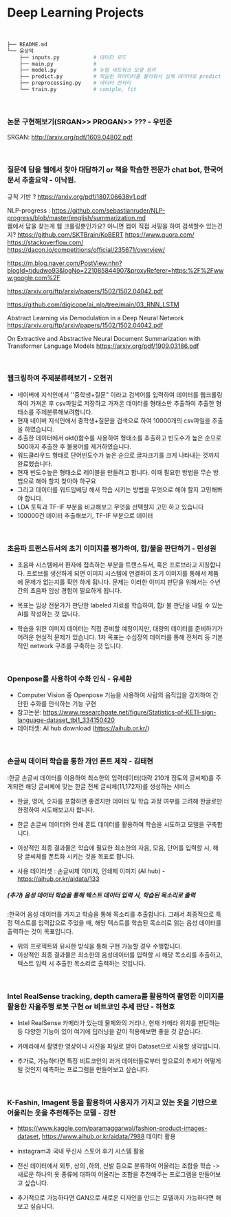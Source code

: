 # Deep Learning Projects

<br >

```bash
├── README.md
└── 윤상덕
    ├── inputs.py           # 데이터 로드
    ├── main.py             #
    ├── model.py            # 뉴럴 네트워크 모델 정의
    ├── predict.py          # 학습된 파라미터를 불러와서 실제 데이터로 predict
    ├── preprocessing.py    # 데이터 전처리
    └── train.py            # comiple, fit
```

<br > 

### 논문 구현해보기(SRGAN>> PROGAN>> ??? - 우민준

SRGAN: http://arxiv.org/pdf/1609.04802.pdf

<br >

### 질문에 답을 웹에서 찾아 대답하기 or 책을 학습한 전문가 chat bot, 한국어 문서 추출요약 - 이낙원.
 규칙 기반 ? https://arxiv.org/pdf/1807.06638v1.pdf

 NLP-progress : https://github.com/sebastianruder/NLP-progress/blob/master/english/summarization.md   
  웹에서 답을 찾는게 웹 크롤링뿐인가요? 아니면 컴이 직접 서핑을 하여 검색할수 있는건지?  https://github.com/SKTBrain/KoBERT
  https://www.quora.com/     https://stackoverflow.com/ 
  https://dacon.io/competitions/official/235671/overview/

  https://m.blog.naver.com/PostView.nhn?blogId=tjdudwo93&logNo=221085844907&proxyReferer=https:%2F%2Fwww.google.com%2F

  https://arxiv.org/ftp/arxiv/papers/1502/1502.04042.pdf

  https://github.com/digicope/ai_nlp/tree/main/03_RNN_LSTM

  Abstract Learning via Demodulation in a Deep
Neural Network   https://arxiv.org/ftp/arxiv/papers/1502/1502.04042.pdf

  On Extractive and Abstractive Neural Document Summarization
with Transformer Language Models  https://arxiv.org/pdf/1909.03186.pdf

<br >

### 웹크링하여 주제분류해보기 - 오현귀

- 네이버에 지식인에서 ''중학생+질문" 이라고 검색어를 입력하여 데이터를 웹크롤링하여 가져온 후 csv파일로 저장하고 가져온 데이터를 형태소만 추출하여 추출한 형태소를 주제분류해보려합니다.
- 현재 네이버 지식인에서 중학생+질문을 검색으로 하여 10000개의 csv파일을 추출을 하였습니다.
- 추출한 데이터에서 okt()함수를 사용하여 형태소를 추출하고 빈도수가 높은 순으로 500까지 추출한 후 불용어를 제거하였습니다.
- 워드클라우드 형태로 단어빈도수가 높은 순으로 글자크기를 크게 나타내는 것까지 완료했습니다.
- 현재 빈도수높은 형태소로 레이블을 만들려고 합니다. 이때 필요한 방법을 무슨 방법으로 해야 할지 찾아야 하구요
- 그리고 데이터를 워드임베딩 해서 학습 시키는 방법을 무엇으로 해야 할지 고민해봐야 합니다.
- LDA 토픽과 TF-IF 부분을 비교해보고 무엇을 선택할지 고민 하고 있습니다
- 100000건 데이터 추출해보기, TF-IF 부분으로 데이터 

<br >

### 초음파 트랜스듀서의 초기 이미지를 평가하여, 합/불을 판단하기 - 민성원

- 초음파 시스템에서 환자에 접촉하는 부분을 트랜스듀서, 혹은 프로브라고 지칭합니다. 프로브를 생산하게 되면 이미지 시스템에 연결하여 초기 이미지를 통해서 제품에 문제가 없는지를 확인 하게 됩니다. 
 문제는 이러한 이미지 판단을 위해서는 수년간의 초음파 임상 경험이 필요하게 됩니다.   

- 목표는 임상 전문가가 판단한 labeled 자료를 학습하여, 합/ 불 판단을 내릴 수 있는 AI를 작성하는 것 입니다. 

- 학습을 위한 이미지 데이터는 직접 준비할 예정이지만, 대량의 데이터를 준비하기가 어려운 현실적 문제가 있습니다. 1차 목표는 수십장의 데이터를 통해 전처리 등 기본적인 network 구조를 구축하는 것 입니다. 

<br >

### Openpose를 사용하여 수화 인식 - 유세환 

- Computer Vision 중 Openpose 기능을 사용하여 사람의 움직임을 감지하여 간단한 수화를 인식하는 기능 구현 
- 참고논문: https://www.researchgate.net/figure/Statistics-of-KETI-sign-language-dataset_tbl1_334150420
- 데이터셋: AI hub download (https://aihub.or.kr/)

<br >

### 손글씨 데이터 학습을 통한 개인 폰트 제작 - 김태현
:한글 손글씨 데이터를 이용하여 최소한의 입력데이터(대략 210개 정도의 글씨체)를 주게되면 해당 글씨체에 맞는 한글 전체 글씨체(11,172자)를 생성하는 서비스

- 한글, 영어, 숫자를 포함하면 좋겠지만 데이터 및 학습 과정 여부를 고려해 한글로만 한정하여 시도해보고자 합니다.
- 한글 손글씨 데이터와 인쇄 폰트 데이터를 활용하여 학습을 시도하고 모델을 구축합니다.
- 이상적인 최종 결과물은 학습에 필요한 최소한의 자음, 모음, 단어를 입력할 시, 해당 글씨체를 폰트화 시키는 것을 목표로 합니다.


- 사용 데이터셋 : 손글씨체 이미지, 인쇄체 이미지 (AI hub) - https://aihub.or.kr/aidata/133

##### (추가) 음성 데이터 학습을 통해 텍스트 데이터 입력 시, 학습된 목소리로 출력
:한국어 음성 데이터를 가지고 학습을 통해 목소리를 추출합니다. 그래서 최종적으로 특정 텍스트를 입력값으로 주었을 때, 해당 텍스트를 학습된 목소리로 읽는 음성 데이터를 출력하는 것이 목표입니다.

- 위의 프로젝트와 유사한 방식을 통해 구현 가능할 경우 수행합니다.
- 이상적인 최종 결과물은 최소한의 음성데이터를 입력할 시 해당 목소리를 추출하고, 텍스트 입력 시 추출한 목소리로 출력하는 것입니다.

<br >

### Intel RealSense tracking, depth camera를 활용하여 촬영한 이미지를 활용한 자율주행 로봇 구현 or 비트코인 추세 판단 - 하현호

- Intel RealSense 카메라가 있는데 물체와의 거리나, 현재 카메라 위치를 판단하는 등 다양한 기능이 있어 여기에 딥러닝을 같이 적용해보면 좋을 것 같습니다.
- 카메라에서 촬영한 영상이나 사진을 파일로 받아 Dataset으로 사용할 생각입니다.

- 추가로, 가능하다면 특정 비트코인의 과거 데이터들로부터 앞으로의 추세가 어떻게 될 것인지 예측하는 프로그램을 만들어보고 싶습니다.

<br >

### K-Fashin, Imagent 등을 활용하여 사용자가 가지고 있는 옷을 기반으로 어울리는 옷을 추천해주는 모델 - 강찬
- https://www.kaggle.com/paramaggarwal/fashion-product-images-dataset, https://www.aihub.or.kr/aidata/7988 데이터 활용
- instagram과 국내 무신사 스토어 후기 시스템 활용
- 전신 데이터에서 외투, 상의 ,하의, 신발 등으로 분류하여 어울리는 조합을 학습 -> 새로운 하나의 옷 종류에 대하여 어울리는 조합을 추천해주는 프로그램을 만들어보고 싶습니다.

- 추가적으로 가능하다면 GAN으로 새로운 디자인을 만드는 모델까지 가능하다면 해보고 싶습니다.
